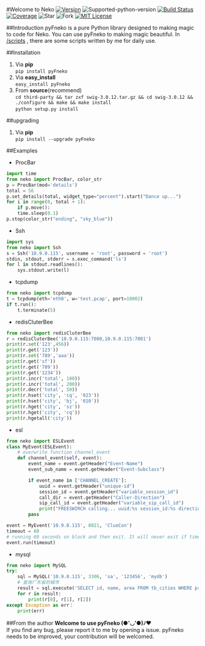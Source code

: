 #Welcome to Neko
[![Version][version-badge]][version-link] ![Supported-python-version][python27-badge] [![Build Status][travis-badge]][travis-link]  [![Coverage][coverage-badge]][coverage-link] ![Star][stars] ![Fork][forks] [![MIT License][license-badge]](LICENSE.md)

##Introduction
pyFneko is a pure Python library designed to making magic to code for Neko.
You can use pyFneko to making magic beautiful.
In [/scripts](https://github.com/sudaning/Fneko/tree/master/scripts) , there are some scripts written by me for daily use.

##Installation
1. Via **pip**  
```pip install pyFneko```  
2. Via **easy_install**  
```easy_install pyFneko```  
3. From **source**(recommend)  
```cd third-party && tar zxf swig-3.0.12.tar.gz && cd swig-3.0.12 && ./configure && make && make install```  
```python setup.py install```  

##upgrading
1. Via **pip**  
```pip install --upgrade pyFneko```

##Examples

* ProcBar
```python
import time  
from neko import ProcBar, color_str  
p = ProcBar(mod='details')  
total = 56  
p.set_details(total, widget_type="percent").start("Dance up...")  
for i in range(0, total + 1):  
    if p.move():  
    time.sleep(0.1)  
p.stop(color_str("ending", "sky_blue"))
```

* Ssh
```python
import sys
from neko import Ssh
s = Ssh('10.9.0.115', username = 'root', password = 'root')
stdin, stdout, stderr = s.exec_command('ls') 
for l in stdout.readlines():
    sys.stdout.write(l)
```

* tcpdump
```python
from neko import tcpdump
t = tcpdump(eth='eth0', w='test.pcap', port=10002)
if t.run():
    t.terminate(5)
```

* redisCluterBee
```python
from neko import redisCluterBee
r = redisCluterBee('10.9.0.115:7000,10.9.0.115:7001')
print(r.set('123',456))
print(r.get('123'))
print(r.set('789','aaa'))
print(r.get('sf'))
print(r.get('789'))
print(r.get('1234'))
print(r.incr('total', 100))
print(r.incr('total', 200))
print(r.decr('total', 50))
print(r.hset('city', 'cq', '023'))
print(r.hset('city', 'bj', '010'))
print(r.hget('city', 'sz'))
print(r.hget('city', 'cq'))
print(r.hgetall('city'))
```

* esl
```python
from neko import ESLEvent
class MyEvent(ESLEvent):
    # overwrite function channel_event
    def channel_event(self, event):
        event_name = event.getHeader("Event-Name")
        event_sub_name = event.getHeader("Event-Subclass")

        if event_name in ['CHANNEL_CREATE']:
            uuid = event.getHeader("unique-id")
            session_id = event.getHeader("variable_session_id")
            call_dir = event.getHeader("Caller-Direction")
            sip_call_id = event.getHeader("variable_sip_call_id")
            print("FREESWIRCH calling... uuid:%s session_id:%s direction:%s call-id:%s" % (uuid, session_id, call_dir, sip_call_id))
        pass

event = MyEvent('10.9.0.115', 8021, 'ClueCon')
timeout = 60
# running 60 seconds on block and then exit. It will never exit if timeout is 0, to return "end" in function channel_event can be stopped
event.run(timeout)
```

* mysql
```python
from neko import MySQL
try:
	sql = MySQL('10.9.0.115', 3306, 'sa', '123456', 'mydb')
	# 查询广东省的城市
	result = sql.execute('SELECT id, name, area FROM tb_cities WHERE province="广东"')
	for r in result:
		print(r[0], r[1], r[2])
except Exception as err：
	print(err)
```

##From the author
**Welcome to use pyFneko (●'◡'●)ﾉ♥**  
If you find any bug, please report it to me by opening a issue.
pyFneko needs to be improved, your contribution will be welcomed.


[version-badge]:   https://img.shields.io/pypi/v/pyFneko.svg?label=pypi
[version-link]:    https://pypi.python.org/pypi/pyFneko/
[python27-badge]:  https://img.shields.io/badge/python-2.7-green.svg
[stars]:           https://img.shields.io/github/stars/sudaning/Fneko.svg
[forks]:           https://img.shields.io/github/forks/sudaning/Fneko.svg
[travis-badge]:    https://img.shields.io/travis/sudaning/Fneko.svg
[travis-link]:     https://travis-ci.org/sudaning/Fneko
[coverage-badge]:  https://img.shields.io/coveralls/sudaning/Fneko.svg
[coverage-link]:   https://coveralls.io/github/sudaning/Fneko
[license-badge]:   https://img.shields.io/badge/license-MIT-007EC7.svg
